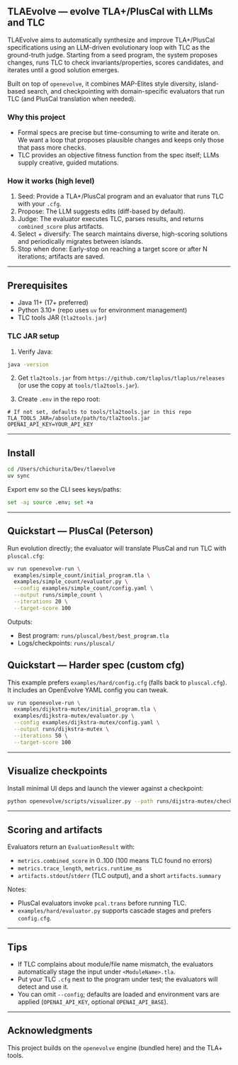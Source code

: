 ## TLAEvolve — evolve TLA+/PlusCal with LLMs and TLC

TLAEvolve aims to automatically synthesize and improve TLA+/PlusCal specifications using an LLM-driven evolutionary loop with TLC as the ground-truth judge. Starting from a seed program, the system proposes changes, runs TLC to check invariants/properties, scores candidates, and iterates until a good solution emerges.

Built on top of `openevolve`, it combines MAP-Elites style diversity, island-based search, and checkpointing with domain-specific evaluators that run TLC (and PlusCal translation when needed).

### Why this project

- Formal specs are precise but time-consuming to write and iterate on. We want a loop that proposes plausible changes and keeps only those that pass more checks.
- TLC provides an objective fitness function from the spec itself; LLMs supply creative, guided mutations.

### How it works (high level)

1. Seed: Provide a TLA+/PlusCal program and an evaluator that runs TLC with your `.cfg`.
2. Propose: The LLM suggests edits (diff-based by default).
3. Judge: The evaluator executes TLC, parses results, and returns `combined_score` plus artifacts.
4. Select + diversify: The search maintains diverse, high-scoring solutions and periodically migrates between islands.
5. Stop when done: Early-stop on reaching a target score or after N iterations; artifacts are saved.

---

## Prerequisites

- Java 11+ (17+ preferred)
- Python 3.10+ (repo uses `uv` for environment management)
- TLC tools JAR (`tla2tools.jar`)

### TLC JAR setup

1. Verify Java:

```bash
java -version
```

2. Get `tla2tools.jar` from `https://github.com/tlaplus/tlaplus/releases` (or use the copy at `tools/tla2tools.jar`).

3. Create `.env` in the repo root:

```
# If not set, defaults to tools/tla2tools.jar in this repo
TLA_TOOLS_JAR=/absolute/path/to/tla2tools.jar
OPENAI_API_KEY=YOUR_API_KEY
```

---

## Install

```bash
cd /Users/chichurita/Dev/tlaevolve
uv sync
```

Export env so the CLI sees keys/paths:

```bash
set -a; source .env; set +a
```

---

## Quickstart — PlusCal (Peterson)

Run evolution directly; the evaluator will translate PlusCal and run TLC with `pluscal.cfg`:

```bash
uv run openevolve-run \
  examples/simple_count/initial_program.tla \
  examples/simple_count/evaluator.py \
  --config examples/simple_count/config.yaml \
  --output runs/simple_count \
  --iterations 20 \
  --target-score 100
```

Outputs:

- Best program: `runs/pluscal/best/best_program.tla`
- Logs/checkpoints: `runs/pluscal/`

## Quickstart — Harder spec (custom cfg)

This example prefers `examples/hard/config.cfg` (falls back to `pluscal.cfg`). It includes an OpenEvolve YAML config you can tweak.

```bash
uv run openevolve-run \
  examples/dijkstra-mutex/initial_program.tla \
  examples/dijkstra-mutex/evaluator.py \
  --config examples/dijkstra-mutex/config.yaml \
  --output runs/dijkstra-mutex \
  --iterations 50 \
  --target-score 100
```

---

## Visualize checkpoints

Install minimal UI deps and launch the viewer against a checkpoint:

```bash
python openevolve/scripts/visualizer.py --path runs/dijstra-mutex/checkpoints/checkpoint_20
```

---

## Scoring and artifacts

Evaluators return an `EvaluationResult` with:

- `metrics.combined_score` in 0..100 (100 means TLC found no errors)
- `metrics.trace_length`, `metrics.runtime_ms`
- `artifacts.stdout`/`stderr` (TLC output), and a short `artifacts.summary`

Notes:

- PlusCal evaluators invoke `pcal.trans` before running TLC.
- `examples/hard/evaluator.py` supports cascade stages and prefers `config.cfg`.

---

## Tips

- If TLC complains about module/file name mismatch, the evaluators automatically stage the input under `<ModuleName>.tla`.
- Put your TLC `.cfg` next to the program under test; the evaluators will detect and use it.
- You can omit `--config`; defaults are loaded and environment vars are applied (`OPENAI_API_KEY`, optional `OPENAI_API_BASE`).

---

## Acknowledgments

This project builds on the `openevolve` engine (bundled here) and the TLA+ tools.
